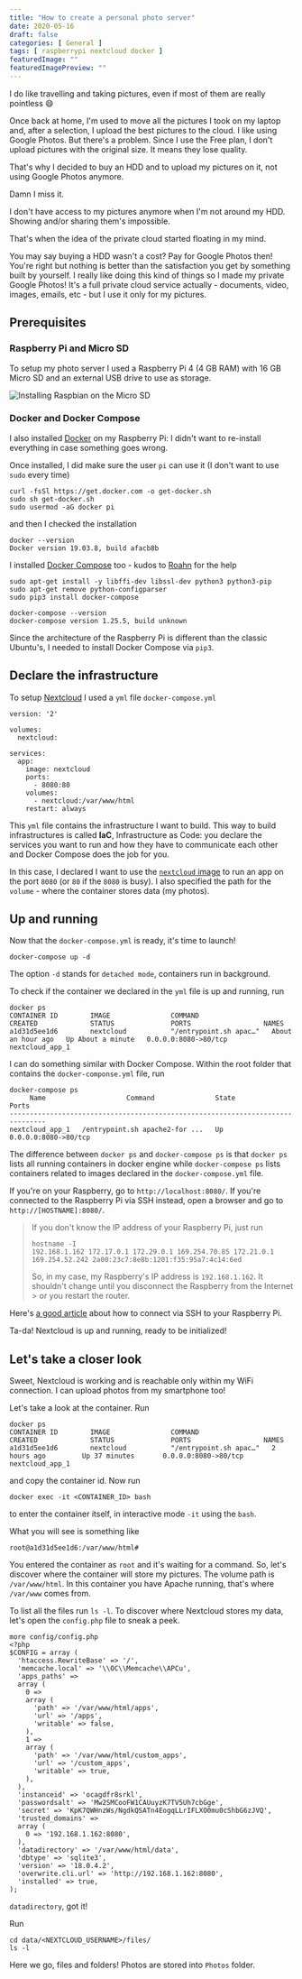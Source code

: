 ```yaml
---
title: "How to create a personal photo server"
date: 2020-05-16
draft: false
categories: [ General ]
tags: [ raspberrypi nextcloud docker ]
featuredImage: ""
featuredImagePreview: ""
---
```


I do like travelling and taking pictures, even if most of them are really pointless :smile:

Once back at home, I'm used to move all the pictures I took on my laptop and, after a selection, I upload the best pictures to the cloud. I like using Google Photos. But there's a problem.
Since I use the Free plan, I don't upload pictures with the original size. It means they lose quality.

That's why I decided to buy an HDD and to upload my pictures on it, not using Google Photos anymore.

Damn I miss it.

I don't have access to my pictures anymore when I'm not around my HDD. Showing and/or sharing them's impossible.

That's when the idea of the private cloud started floating in my mind.

You may say buying a HDD wasn't a cost? Pay for Google Photos then! You're right but nothing is better than the satisfaction you get by something built by yourself. I really like doing this kind of things so I made my private Google Photos! It's a full private cloud service actually - documents, video, images, emails, etc - but I use it only for my pictures.

## Prerequisites

### Raspberry Pi and Micro SD

To setup my photo server I used a Raspberry Pi 4 (4 GB RAM) with 16 GB Micro SD and an external USB drive to use as storage.

![Installing Raspbian on the Micro SD](/images/installing_raspbian.png)

### Docker and Docker Compose

I also installed [Docker](https://www.docker.com/) on my Raspberry Pi: I didn't want to re-install everything in case something goes wrong.

Once installed, I did make sure the user `pi` can use it (I don't want to use `sudo` every time)

```
curl -fsSl https://get.docker.com -o get-docker.sh
sudo sh get-docker.sh
sudo usermod -aG docker pi
```

and then I checked the installation

```
docker --version
Docker version 19.03.8, build afacb8b
```

I installed [Docker Compose](https://docs.docker.com/compose/) too - kudos to [Roahn](https://dev.to/rohansawant/installing-docker-and-docker-compose-on-the-raspberry-pi-in-5-simple-steps-3mgl) for the help

```
sudo apt-get install -y libffi-dev libssl-dev python3 python3-pip
sudo apt-get remove python-configparser
sudo pip3 install docker-compose

docker-compose --version
docker-compose version 1.25.5, build unknown
```

Since the architecture of the Raspberry Pi is different than the classic Ubuntu's, I needed to install Docker Compose via `pip3`.

## Declare the infrastructure

To setup [Nextcloud](https://nextcloud.com/) I used a `yml` file `docker-compose.yml`

```
version: '2'

volumes:
  nextcloud:

services:
  app:
    image: nextcloud
    ports:
      - 8080:80
    volumes:
      - nextcloud:/var/www/html
    restart: always
```

This `yml` file contains the infrastructure I want to build. This way to build infrastructures is called **IaC**, Infrastructure as Code: you declare the services you want to run and how they have to communicate each other and Docker Compose does the job for you.

In this case, I declared I want to use the [`nextcloud` image](https://hub.docker.com/_/nextcloud/) to run an app on the port `8080` (or `80` if the `8080` is busy). I also specified the path for the `volume` - where the container stores data (my photos).

## Up and running

Now that the `docker-compose.yml` is ready, it's time to launch!

```
docker-compose up -d
```

The option `-d` stands for `detached mode`, containers run in background.

To check if the container we declared in the `yml` file is up and running, run

```
docker ps
CONTAINER ID        IMAGE               COMMAND                  CREATED             STATUS              PORTS                  NAMES
a1d31d5ee1d6        nextcloud           "/entrypoint.sh apac…"   About an hour ago   Up About a minute   0.0.0.0:8080->80/tcp   nextcloud_app_1
```

I can do something similar with Docker Compose. Within the root folder  that contains the `docker-componse.yml` file, run

```
docker-compose ps
     Name                    Command               State          Ports
-------------------------------------------------------------------------------
nextcloud_app_1   /entrypoint.sh apache2-for ...   Up      0.0.0.0:8080->80/tcp
```

The difference between `docker ps` and `docker-compose ps` is that `docker ps` lists all running containers in docker engine while `docker-compose ps` lists containers related to images declared in the `docker-compose.yml` file.

If you're on your Raspberry, go to `http://localhost:8080/`. If you're connected to the Raspberry Pi via SSH instead, open a browser and go to `http://[HOSTNAME]:8080/`. 

> If you don't know the IP address of your Raspberry Pi, just run
>
> ```
> hostname -I
> 192.168.1.162 172.17.0.1 172.29.0.1 169.254.70.85 172.21.0.1 169.254.52.242 2a00:23c7:8e8b:1201:f35:95a7:4c14:6ed
> ```
>
> So, in my case, my Raspberry's IP address is `192.168.1.162`. It shouldn't change until you disconnect the Raspberry from the Internet > or you restart the router.

Here's [a good article](https://itsfoss.com/ssh-into-raspberry/) about how to connect via SSH to your Raspberry Pi.

Ta-da! Nextcloud is up and running, ready to be initialized!

## Let's take a closer look

Sweet, Nextcloud is working and is reachable only within my WiFi connection. I can upload photos from my smartphone too!

Let's take a look at the container. Run

```
docker ps
CONTAINER ID        IMAGE               COMMAND                  CREATED             STATUS              PORTS                  NAMES
a1d31d5ee1d6        nextcloud           "/entrypoint.sh apac…"   2 hours ago         Up 37 minutes       0.0.0.0:8080->80/tcp   nextcloud_app_1
```

and copy the container id. Now run

```
docker exec -it <CONTAINER_ID> bash
```

to enter the container itself, in interactive mode `-it` using the `bash`.

What you will see is something like

```
root@a1d31d5ee1d6:/var/www/html#
```

You entered the container as `root` and it's waiting for a command. So, let's discover where the container will store my pictures. The volume path is `/var/www/html`. In this container you have Apache running, that's where `/var/www` comes from.

To list all the files run `ls -l`. To discover where Nextcloud stores my data, let's open the `config.php` file to sneak a peek.

```
more config/config.php
<?php
$CONFIG = array (
  'htaccess.RewriteBase' => '/',
  'memcache.local' => '\\OC\\Memcache\\APCu',
  'apps_paths' =>
  array (
    0 =>
    array (
      'path' => '/var/www/html/apps',
      'url' => '/apps',
      'writable' => false,
    ),
    1 =>
    array (
      'path' => '/var/www/html/custom_apps',
      'url' => '/custom_apps',
      'writable' => true,
    ),
  ),
  'instanceid' => 'ocagdfr8srkl',
  'passwordsalt' => 'Mw2SMCooFW1CAUuyzK7TV5Uh7cbGge',
  'secret' => 'KpK7QWHnzWs/NgdkQSATn4EogqLLrIFLXO0mu0cShbG6zJVQ',
  'trusted_domains' =>
  array (
    0 => '192.168.1.162:8080',
  ),
  'datadirectory' => '/var/www/html/data',
  'dbtype' => 'sqlite3',
  'version' => '18.0.4.2',
  'overwrite.cli.url' => 'http://192.168.1.162:8080',
  'installed' => true,
);
```

`datadirectory`, got it!

Run

```
cd data/<NEXTCLOUD_USERNAME>/files/
ls -l
```

Here we go, files and folders! Photos are stored into `Photos` folder.
